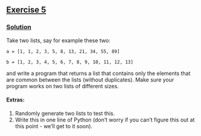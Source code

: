 ## [Exercise 5](https://www.practicepython.org/exercise/2014/03/05/05-list-overlap.html)

### [Solution](https://www.practicepython.org/solution/2014/03/19/05-list-overlap-solutions.html)

Take two lists, say for example these two:

  `a = [1, 1, 2, 3, 5, 8, 13, 21, 34, 55, 89]`

  `b = [1, 2, 3, 4, 5, 6, 7, 8, 9, 10, 11, 12, 13]`

and write a program that returns a list that contains only the elements that are common between the lists (without duplicates). Make sure your program works on two lists of different sizes.

#### Extras:

1. Randomly generate two lists to test this.
2. Write this in one line of Python (don’t worry if you can’t figure this out at this point - we’ll get to it soon).